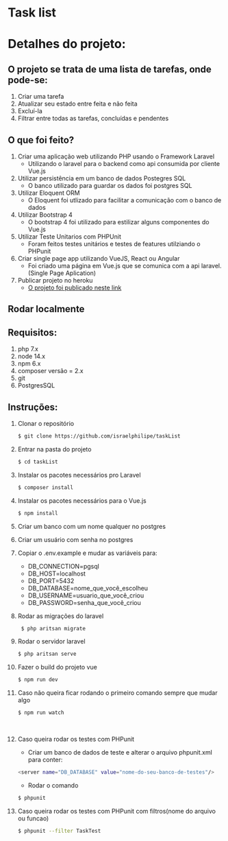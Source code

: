 # Task list

# Detalhes do projeto:

## O projeto se trata de uma lista de tarefas, onde pode-se:
1. Criar uma tarefa
1. Atualizar seu estado entre feita e não feita
1. Excluí-la
1. Filtrar entre todas as tarefas, concluídas e pendentes

## O que foi feito?

1. Criar uma aplicação web utilizando PHP usando o Framework Laravel
    * Utilizando o laravel para o backend como api consumida por cliente Vue.js
1. Utilizar persistência em um banco de dados Postegres SQL
    * O banco utilizado para guardar os dados foi postgres SQL
1. Utilizar Eloquent ORM
    * O Eloquent foi utlizado para facilitar a comunicação com o banco de dados
1. Utilizar Bootstrap 4
    * O bootstrap 4 foi utilizado para estilizar alguns componentes do Vue.js
1. Utilizar Teste Unitarios com PHPUnit
    * Foram feitos testes unitários e testes de features utilziando o PHPunit
1. Criar single page app utilizando VueJS, React ou Angular
    * Foi criado uma página em Vue.js que se comunica com a api laravel. (Single Page Aplication)
1. Publicar projeto no heroku
    * [O projeto foi publicado neste link](https://itasklist.herokuapp.com/)


## Rodar localmente

## Requisitos:
1. php 7.x
1. node 14.x
1. npm 6.x
1. composer versão = 2.x
1. git
1. PostgresSQL


## Instruções:

1. Clonar o repositório

    ```sh
    $ git clone https://github.com/israelphilipe/taskList
    ```
1. Entrar na pasta do projeto
    ```sh
    $ cd taskList
    ```
1. Instalar os pacotes necessários pro Laravel
    ```sh
    $ composer install
    ```
1. Instalar os pacotes necessários para o Vue.js
    ```sh
    $ npm install
    ```
1. Criar um banco com um nome qualquer no postgres

1. Criar um usuário com senha no postgres

1. Copiar o .env.example e mudar as variáveis para:
    * DB_CONNECTION=pgsql
    * DB_HOST=localhost
    * DB_PORT=5432
    * DB_DATABASE=nome_que_você_escolheu
    * DB_USERNAME=usuario_que_você_criou
    * DB_PASSWORD=senha_que_você_criou

1. Rodar as migrações do laravel
   ```sh
    $ php aritsan migrate
    ```

1. Rodar o servidor laravel
    ```sh
    $ php aritsan serve
    ```

1. Fazer o build do projeto vue
    ```sh
    $ npm run dev
    ```
1. Caso não queira ficar rodando o primeiro comando sempre que mudar algo
    ```sh
    $ npm run watch
    ```
    <br>
    
1. Caso queira rodar os testes com PHPunit
    * Criar um banco de dados de teste e alterar o arquivo phpunit.xml para conter:
    ```sh
    <server name="DB_DATABASE" value="nome-do-seu-banco-de-testes"/> 
    ```
    * Rodar o comando
    ```sh
    $ phpunit
    ```
 1. Caso queira rodar os testes com PHPunit com filtros(nome do arquivo ou funcao)
    ```sh
    $ phpunit --filter TaskTest
    ```

